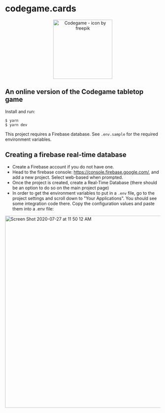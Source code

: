 # codegame.cards

<p align="center">
    <img src="https://github.com/benjamintd/codegame.cards/raw/master/public/icon-192.png" width="192" alt="Codegame - icon by freepik" />
</p>

## An online version of the Codegame tabletop game

Install and run:

```
$ yarn
$ yarn dev
```

This project requires a Firebase database. See `.env.sample` for the required environment variables.

## Creating a firebase real-time database

- Create a Firebase account if you do not have one.
- Head to the firebase console: https://console.firebase.google.com/, and add a new project. Select web-based when prompted.
- Once the project is created, create a Real-Time Database (there should be an option to do so on the main project page)
- In order to get the environment variables to put in a `.env` file, go to the project settings and scroll down to "Your Applications". You should see some integration code there. Copy the configuration values and paste them into a .env file:

<img width="622" alt="Screen Shot 2020-07-27 at 11 50 12 AM" src="https://user-images.githubusercontent.com/11202803/88528837-741eb100-cfff-11ea-9092-4e47cd282734.png">
